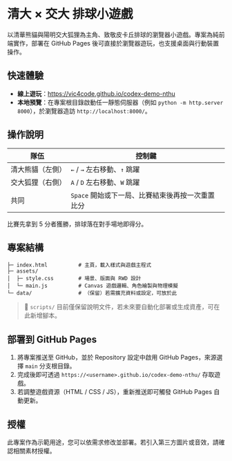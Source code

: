 # 清大 × 交大 排球小遊戲

以清華熊貓與陽明交大狐狸為主角、致敬皮卡丘排球的瀏覽器小遊戲。專案為純前端實作，部署在 GitHub Pages 後可直接於瀏覽器遊玩，也支援桌面與行動裝置操作。

## 快速體驗

- **線上遊玩**：<https://vic4code.github.io/codex-demo-nthu>
- **本地預覽**：在專案根目錄啟動任一靜態伺服器（例如 `python -m http.server 8000`），於瀏覽器造訪 `http://localhost:8000/`。

## 操作說明

| 隊伍 | 控制鍵 |
| --- | --- |
| 清大熊貓（左側） | `←` / `→` 左右移動、`↑` 跳躍 |
| 交大狐狸（右側） | `A` / `D` 左右移動、`W` 跳躍 |
| 共同 | `Space` 開始或下一局、比賽結束後再按一次重置比分 |

比賽先拿到 5 分者獲勝，排球落在對手場地即得分。

## 專案結構

```text
├─ index.html          # 主頁，載入樣式與遊戲主程式
├─ assets/
│  ├─ style.css        # 場景、版面與 RWD 設計
│  └─ main.js          # Canvas 遊戲邏輯、角色繪製與物理模擬
└─ data/               # （保留）若需擴充資料或設定，可放於此
```

> 📁 `scripts/` 目前僅保留說明文件，若未來要自動化部署或生成資產，可在此新增腳本。

## 部署到 GitHub Pages

1. 將專案推送至 GitHub，並於 Repository 設定中啟用 GitHub Pages，來源選擇 `main` 分支根目錄。
2. 完成後即可透過 `https://<username>.github.io/codex-demo-nthu/` 存取遊戲。
3. 若調整遊戲資源（HTML / CSS / JS），重新推送即可觸發 GitHub Pages 自動更新。

## 授權

此專案作為示範用途，您可以依需求修改並部署。若引入第三方圖片或音效，請確認相關素材授權。

